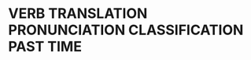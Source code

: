 
# VERB              TRANSLATION             PRONUNCIATION           CLASSIFICATION          PAST TIME           